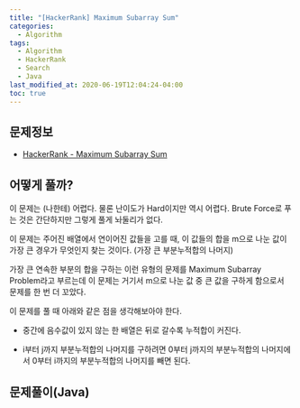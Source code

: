 ```yaml
---
title: "[HackerRank] Maximum Subarray Sum"
categories: 
  - Algorithm
tags:
  - Algorithm
  - HackerRank
  - Search
  - Java
last_modified_at: 2020-06-19T12:04:24-04:00
toc: true
---
```

문제정보
-
- [HackerRank - Maximum Subarray Sum](https://www.hackerrank.com/challenges/maximum-subarray-sum/problem)

어떻게 풀까?
-
이 문제는 (나한테) 어렵다. 물론 난이도가 Hard이지만 역시 어렵다. Brute Force로 푸는 것은 간단하지만 그렇게 풀게 놔둘리가 없다.

이 문제는 주어진 배열에서 연이어진 값들을 고를 때, 이 값들의 합을 m으로 나눈 값이 가장 큰 경우가 무엇인지 찾는 것이다. (가장 큰 부분누적합의 나머지)

가장 큰 연속한 부분의 합을 구하는 이런 유형의 문제를 Maximum Subarray Problem라고 부르는데 이 문제는 거기서 m으로 나눈 값 중 큰 값을 구하게 함으로서 문제를 한 번 더 꼬았다.

이 문제를 풀 때 아래와 같은 점을 생각해보아야 한다. 

- 중간에 음수값이 있지 않는 한 배열은 뒤로 갈수록 누적합이 커진다.

- i부터 j까지 부분누적합의 나머지를 구하려면 0부터 j까지의 부분누적합의 나머지에서 0부터 i까지의 부분누적합의 나머지를 빼면 된다.

문제풀이(Java)
-
~~~java

~~~